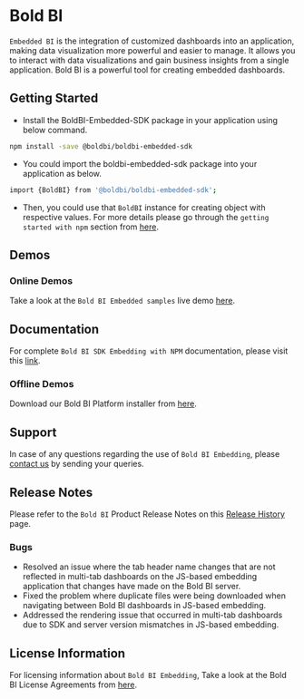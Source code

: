 # Bold BI

`Embedded BI` is the integration of customized dashboards into an application, making data visualization more powerful and easier to manage. It allows you to interact with data visualizations and gain business insights from a single application. Bold BI is a powerful tool for creating embedded dashboards.

## Getting Started

* Install the BoldBI-Embedded-SDK package in your application using below command.

```bash
npm install -save @boldbi/boldbi-embedded-sdk
```

* You could import the boldbi-embedded-sdk package into your application as below.

```bash
import {BoldBI} from '@boldbi/boldbi-embedded-sdk';
```

* Then, you could use that `BoldBI` instance for creating object with respective values. For more details please go through the `getting started with npm` section from [here](https://help.boldbi.com/embedding-options/embedding-using-npm-package/#create-bold-bi-instance?utm_source=github&utm_medium=backlinks).

## Demos

### Online Demos

Take a look at the `Bold BI Embedded samples` live demo [here](https://samples.boldbi.com/embed?utm_source=github&utm_medium=backlinks).

## Documentation

For complete `Bold BI SDK Embedding with NPM` documentation, please visit this [link](https://help.boldbi.com/embedding-options/embedding-using-npm-package/?utm_source=github&utm_medium=backlinks).

### Offline Demos

Download our Bold BI Platform installer from [here](https://www.boldbi.com/account?utm_source=github&utm_medium=backlinks).

## Support

In case of any questions regarding the use of `Bold BI Embedding`, please [contact us](mailto:support@boldbi.com) by sending your queries.

## Release Notes

Please refer to the `Bold BI` Product Release Notes on this [Release History](https://www.boldbi.com/release-history/?utm_source=github&utm_medium=backlinks) page.

### Bugs

* Resolved an issue where the tab header name changes that are not reflected in multi-tab dashboards on the JS-based embedding application that changes have made on the Bold BI server.
* Fixed the problem where duplicate files were being downloaded when navigating between Bold BI dashboards in JS-based embedding.
* Addressed the rendering issue that occurred in multi-tab dashboards due to SDK and server version mismatches in JS-based embedding.

## License Information

For licensing information about `Bold BI Embedding`, Take a look at the Bold BI License Agreements from [here](https://www.boldbi.com/terms-of-use?utm_source=github&utm_medium=backlinks).
